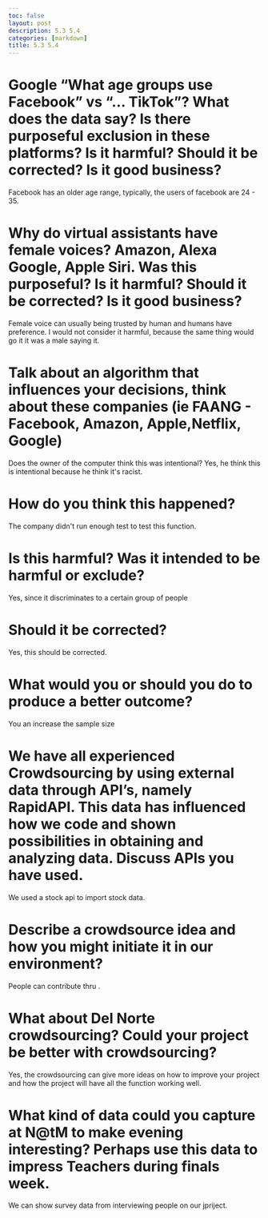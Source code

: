 ```yaml
---
toc: false
layout: post
description: 5.3 5.4 
categories: [markdown]
title: 5.3 5.4 
---
```

>  

# Google “What age groups use Facebook” vs “… TikTok”? What does the data say? Is there purposeful exclusion in these platforms? Is it harmful? Should it be corrected? Is it good business?
Facebook has an older age range, typically, the users of facebook are 24 - 35. 

# Why do virtual assistants have female voices? Amazon, Alexa Google, Apple Siri. Was this purposeful? Is it harmful? Should it be corrected? Is it good business?
Female voice can usually being trusted by human and humans have preference. I would not consider it harmful, because the same thing would go it it was a male saying it. 

# Talk about an algorithm that influences your decisions, think about these companies (ie FAANG - Facebook, Amazon, Apple,Netflix, Google)
Does the owner of the computer think this was intentional?
Yes, he think this is intentional because he think it's racist.

# How do you think this happened?
The company didn't run enough test to test this function.

# Is this harmful? Was it intended to be harmful or exclude?
Yes, since it discriminates to a certain group of people
# Should it be corrected?
Yes, this should be corrected.

# What would you or should you do to produce a better outcome?
You an increase the sample size
# We have all experienced Crowdsourcing by using external data through API’s, namely RapidAPI. This data has influenced how we code and shown possibilities in obtaining and analyzing data. Discuss APIs you have used.
We used a stock api to import stock data.

# Describe a crowdsource idea and how you might initiate it in our environment?
People can contribute thru .

# What about Del Norte crowdsourcing? Could your project be better with crowdsourcing?
Yes, the crowdsourcing can give more ideas on how to improve your project and how the project will have all the function working well.

# What kind of data could you capture at N@tM to make evening interesting? Perhaps use this data to impress Teachers during finals week.
We can  show survey data from interviewing people on our jpriject. 

>